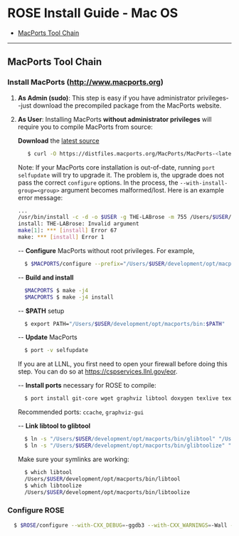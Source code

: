 ROSE Install Guide - Mac OS
===========================

* [MacPorts Tool Chain](#macports-tool-chain)

---

## MacPorts Tool Chain

### Install MacPorts (http://www.macports.org)
1. **As Admin (sudo)**: This step is easy if you have administrator privileges--just
download the precompiled package from the MacPorts website.

2. **As User**: Installing MacPorts **without administrator privileges** will
require you to compile MacPorts from source:

    **Download** the [latest source](http://www.macports.org/install.php#source)

   ``` bash
      $ curl -O https://distfiles.macports.org/MacPorts/MacPorts-<latest>.tar.gz
    ```

      Note: If your MacPorts core installation is out-of-date, running `port selfupdate` will try to upgrade it.
      The problem is, the upgrade does not pass the correct `configure` options.
      In the process, the `--with-install-group=<group>` argument becomes malformed/lost.
      Here is an example error message:

      ``` bash
      ...
      /usr/bin/install -c -d -o $USER -g THE-LABrose -m 755 /Users/$USER/development/opt/macports
      install: THE-LABrose: Invalid argument
      make[1]: *** [install] Error 67
      make: *** [install] Error 1
      ```
    --
    **Configure** MacPorts without root privileges. For example,

    ``` bash
      $ $MACPORTS/configure --prefix="/Users/$USER/development/opt/macports" --with-no-root-priviledges --with-install-user="$USER" --with-install-group=rose
    ```

    --
    **Build and install**

    ``` bash
      $MACPORTS $ make -j4
      $MACPORTS $ make -j4 install
    ```

    --
    **$PATH** setup

    ``` bash
      $ export PATH="/Users/$USER/development/opt/macports/bin:$PATH"
    ```

    --
    **Update** MacPorts

    ``` bash
      $ port -v selfupdate
    ```

    If you are at LLNL, you first need to open your firewall before doing this
    step. You can do so at https://cspservices.llnl.gov/eor.

    --
    **Install ports** necessary for ROSE to compile:

    ``` bash
      $ port install git-core wget graphviz libtool doxygen texlive texlive-latex-extra boost gcc44
    ```

    Recommended ports: `ccache`, `graphviz-gui`

    --
    **Link libtool to glibtool**

    ``` bash
      $ ln -s "/Users/$USER/development/opt/macports/bin/glibtool" "/Users/$USER/development/opt/macports/bin/libtool"
      $ ln -s "/Users/$USER/development/opt/macports/bin/glibtoolize" "/Users/$USER/development/opt/macports/bin/libtoolize"
    ```

    Make sure your symlinks are working:

    ``` bash
      $ which libtool
      /Users/$USER/development/opt/macports/bin/libtool
      $ which libtoolize
      /Users/$USER/development/opt/macports/bin/libtoolize
    ```

### Configure ROSE

``` bash
  $ $ROSE/configure --with-CXX_DEBUG=-ggdb3 --with-CXX_WARNINGS=-Wall --with-boost="/Users/$USER/development/opt/macports" --with-gfortran="/Users/$USER/development/opt/macports/bin/gfortran-mp-4.4" --with-alternate_backend_fortran_compiler=gfortran-mp-4.4 GFORTRAN_PATH="/Users/$USER/development/opt/macports/bin/gfortran-mp-4.4"
```

